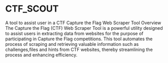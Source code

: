 # CTF_SCOUT
A tool to assist user in a CTF Capture the Flag Web Scraper Tool Overview The Capture the Flag (CTF) Web Scraper Tool is a powerful utility designed to assist users in extracting data from websites for the purpose of participating in Capture the Flag competitions. This tool automates the process of scraping and retrieving valuable information such as challenges,files and hints from CTF websites, thereby streamlining the process and enhancing efficiency.
